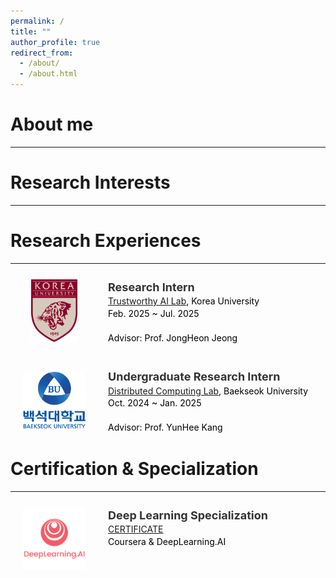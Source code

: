 ```yaml
---
permalink: /
title: ""
author_profile: true
redirect_from: 
  - /about/
  - /about.html
---
```


About me
======
---

Research Interests
======
---

Research Experiences
======
---

<div style="display: flex; gap: 36px; align-items: flex-start; margin-top: 25px; margin-bottom: 40px;">
  <img src="/images/korea.png" alt="Korea University"
       style="width: 100px; height: 100px; object-fit: contain; margin-left: 20px;">

  <div style="font-size: 14px; line-height: 1.4; color: #000;">
    <strong style="font-size: 18px; color: #333;">Research Intern</strong><br>
    <a href="https://tail.korea.ac.kr/home" target="_blank" class="lab-link">Trustworthy AI Lab</a>, Korea University<br>
    Feb. 2025 ~ Jul. 2025<br>
    <br>
    Advisor: Prof. JongHeon Jeong
  </div>
</div>

<div style="display: flex; gap: 36px; align-items: flex-start; margin-bottom: 32px;">
  <img src="/images/baek_university.png" alt="Baekseok University"
       style="width: 100px; height: 100px; object-fit: contain; margin-left: 20px;">

  <div style="font-size: 14px; line-height: 1.4; color: #000;">
    <strong style="font-size: 18px; color: #333;">Undergraduate Research Intern</strong><br>
    <a href="https://sites.google.com/view/yunheekang/Home?authuser=0" target="_blank" class="lab-link">Distributed Computing Lab</a>, Baekseok University<br>
    Oct. 2024 ~ Jan. 2025<br>
    <br>
    Advisor: Prof. YunHee Kang
  </div>
</div>

Certification & Specialization
======
---

<div style="display: flex; gap: 36px; align-items: flex-start; margin-top: 25px; margin-bottom: 40px;">
  <img src="/images/DeepLearningAI.png" alt="DeepLearningAI"
       style="width: 100px; height: 100px; object-fit: contain; margin-left: 20px;">

  <div style="font-size: 14px; line-height: 1.4; color: #000;">
    <strong style="font-size: 18px; color: #333;">Deep Learning Specialization</strong><br>
    <a href="https://www.coursera.org/account/accomplishments/specialization/certificate/642LRKE1FABM" target="_blank" class="lab-link">CERTIFICATE</a><br>
    Coursera & DeepLearning.AI
  </div>
</div>
